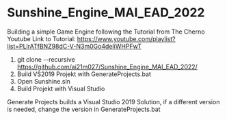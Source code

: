 # Sunshine_Engine_MAI_EAD_2022
Building a simple Game Engine following the Tutorial from The Cherno
Youtube Link to Tutorial: https://www.youtube.com/playlist?list=PLlrATfBNZ98dC-V-N3m0Go4deliWHPFwT

1. git clone --recursive https://github.com/ai21m027/Sunshine_Engine_MAI_EAD_2022/
2. Build VS2019 Projekt with GenerateProjects.bat
3. Open Sunshine.sln
4. Build Projekt with Visual Studio


Generate Projects builds a Visual Studio 2019 Solution, if a different version is needed, change the version in GenerateProjects.bat
